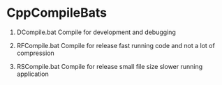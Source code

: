 # CppCompileBats

1. DCompile.bat
    Compile for development and debugging     
    
2. RFCompile.bat
    Compile for release fast running code 
    and not a lot of compression

3. RSCompile.bat
    Compile for release small file size 
    slower running application
